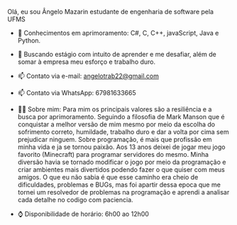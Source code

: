 Olá, eu sou Ângelo Mazarin estudante de engenharia de software pela UFMS 

- 🌱 Conhecimentos em aprimoramento: C#, C, C++, javaScript, Java e Python.

- 🤔 Buscando estágio com intuito de aprender e me desafiar, além de somar à empresa meu esforço e trabalho duro.

- 📫 Contato via e-mail: angelotrab22@gmail.com 

- 📫 Contato via WhatsApp: 67981633665

- 🐱‍👤 Sobre mim: Para mim os principais valores são a resiliência e a busca por aprimoramento. Seguindo a filosofia de Mark Manson que é 
conquistar a melhor versão de mim mesmo por meio da escolha do sofrimento correto, humildade, trabalho duro e dar a volta por cima sem
prejudicar ninguem. Sobre programação, é mais que profissão em minha vida e ja se tornou paixão. Aos 13 anos deixei de jogar meu jogo favorito (Minecraft) para programar servidores do mesmo. Minha diversão havia se tornado modificar o jogo por meio da programação e criar ambientes mais divertidos podendo fazer o que quiser com meus amigos. O que eu não sabia é que esse caminho era cheio de dificuldades, problemas e BUGs, mas foi apartir dessa epoca que me tornei um resolvedor de problemas na programação e aprendi a analisar cada detalhe no codigo com paciencia. 

- ⌚ Disponibilidade de horário: 6h00 ao 12h00 
